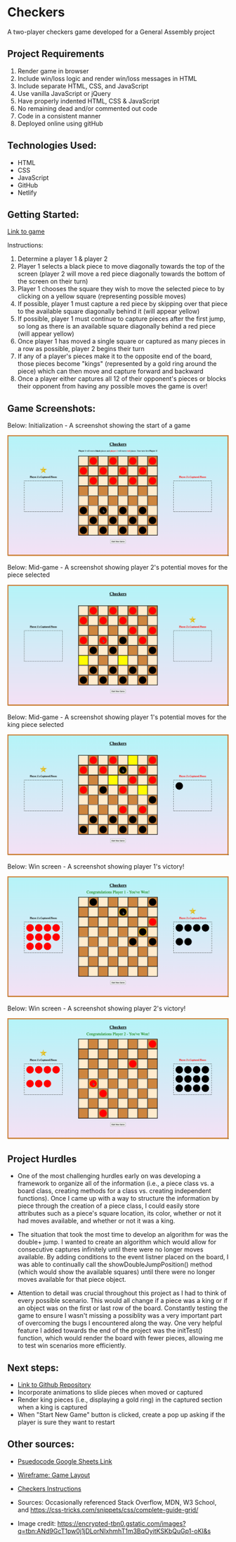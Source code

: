 # Checkers

A two-player checkers game developed for a General Assembly project

## Project Requirements

1. Render game in browser
2. Include win/loss logic and render win/loss messages in HTML
3. Include separate HTML, CSS, and JavaScript
4. Use vanilla JavaScript or jQuery
5. Have properly indented HTML, CSS & JavaScript
6. No remaining dead and/or commented out code
7. Code in a consistent manner
8. Deployed online using gitHub

## Technologies Used:

- HTML
- CSS
- JavaScript
- GitHub
- Netlify

## Getting Started:

[Link to game](https://george-perry-checkers.netlify.app/)

Instructions:

1. Determine a player 1 & player 2
2. Player 1 selects a black piece to move diagonally towards the top of the screen (player 2 will move a red piece diagonally towards the bottom of the screen on their turn)
3. Player 1 chooses the square they wish to move the selected piece to by clicking on a yellow square (representing possible moves)
4. If possible, player 1 must capture a red piece by skipping over that piece to the available square diagonally behind it (will appear yellow)
5. If possible, player 1 must continue to capture pieces after the first jump, so long as there is an available square diagonally behind a red piece (will appear yellow)
6. Once player 1 has moved a single square or captured as many pieces in a row as possible, player 2 begins their turn
7. If any of a player's pieces make it to the opposite end of the board, those pieces become "kings" (represented by a gold ring around the piece) which can then move and capture forward and backward
8. Once a player either captures all 12 of their opponent's pieces or blocks their opponent from having any possible moves the game is over!

## Game Screenshots:

Below: Initialization - A screenshot showing the start of a game

![A screenshot showing the start of a game](images/CheckersInit.png)

Below: Mid-game - A screenshot showing player 2's potential moves for the piece selected

![A screenshot showing player 2's potential moves for the piece selected](images/CheckersPlayer2JumpOptions.png)

Below: Mid-game - A screenshot showing player 1's potential moves for the king piece selected

![A screenshot showing player 1's potential moves for the king piece selected](images/CheckersExampleKing.png)

Below: Win screen - A screenshot showing player 1's victory!

![A screenshot showing player 1's victory through elimination of player 2's possible moves!](images/CheckersWinByBlock.png)

Below: Win screen - A screenshot showing player 2's victory!

![A screenshot showing player 2's victory by capturing all of player 1's pieces!](images/CheckersWinCapturingEverything.png)

## Project Hurdles

- One of the most challenging hurdles early on was developing a framework to organize all of the information (i.e., a piece class vs. a board class, creating methods for a class vs. creating independent functions). Once I came up with a way to structure the information by piece through the creation of a piece class, I could easily store attributes such as a piece's square location, its color, whether or not it had moves available, and whether or not it was a king.

- The situation that took the most time to develop an algorithm for was the double+ jump. I wanted to create an algorithm which would allow for consecutive captures infinitely until there were no longer moves available. By adding conditions to the event listner placed on the board, I was able to continually call the showDoubleJumpPosition() method (which would show the available squares) until there were no longer moves available for that piece object.

- Attention to detail was crucial throughout this project as I had to think of every possible scenario. This would all change if a piece was a king or if an object was on the first or last row of the board. Constantly testing the game to ensure I wasn't missing a possiblity was a very important part of overcoming the bugs I encountered along the way. One very helpful feature I added towards the end of the project was the initTest() function, which would render the board with fewer pieces, allowing me to test win scenarios more efficiently.

## Next steps:

- [Link to Github Repository](https://github.com/georgeperryv/Project-1-Checkers-)
- Incorporate animations to slide pieces when moved or captured
- Render king pieces (i.e., displaying a gold ring) in the captured section when a king is captured
- When "Start New Game" button is clicked, create a pop up asking if the player is sure they want to restart

## Other sources:

- [Psuedocode Google Sheets Link](https://docs.google.com/document/d/1RDk8BuhwzpKIhrljkslvvc0w8ZBkMTSiJ_EmIBOmAGc/edit?usp=sharing)

- [Wireframe: Game Layout](https://whimsical.com/checkers-WN1B3684nFaXZdqmvkaybh)

- [Checkers Instructions](https://www.wikihow.com/Play-Checkers)

- Sources: Occasionally referenced Stack Overflow, MDN, W3 School, and https://css-tricks.com/snippets/css/complete-guide-grid/

- Image credit: https://encrypted-tbn0.gstatic.com/images?q=tbn:ANd9GcT1pw0j1jDLorNIxhmhT1m3BqOyitKSKbQuGp1-oKI&s
